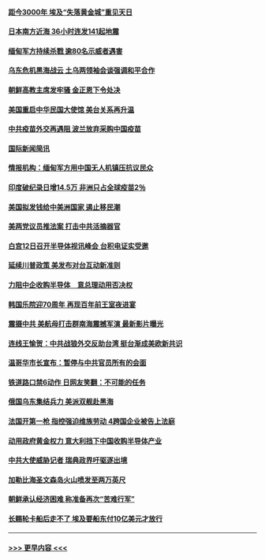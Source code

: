 #### [距今3000年 埃及“失落黄金城”重见天日](../pages/prog202/a103093805.md?t=04111652) 
#### [日本南方近海 36小时连发141起地震](../pages/prog202/a103093794.md?t=04111652) 
#### [缅甸军方持续杀戮 逾80名示威者遇害](../pages/prog202/a103093692.md?t=04111652) 
#### [乌东危机黑海战云 土乌两领袖会谈强调和平合作](../pages/prog202/a103093649.md?t=04111652) 
#### [朝鲜高教主席发牢骚 金正恩下令处决](../pages/prog202/a103093618.md?t=04111652) 
#### [美国重启中华民国大使馆 美台关系再升温](../pages/prog202/a103093585.md?t=04111652) 
#### [中共疫苗外交再遇阻 波兰放弃采购中国疫苗](../pages/prog202/a103093534.md?t=04111652) 
#### [国际新闻简讯](../pages/prog202/a103093502.md?t=04111652) 
#### [情报机构：缅甸军方用中国无人机镇压抗议民众](../pages/prog202/a103093454.md?t=04111652) 
#### [印度破纪录日增14.5万 非洲只占全球疫苗2％](../pages/prog202/a103093389.md?t=04111652) 
#### [美国拟发钱给中美洲国家 遏止移民潮](../pages/prog202/a103093379.md?t=04111652) 
#### [美两党议员推法案 打击中共活摘器官](../pages/prog202/a103093362.md?t=04111652) 
#### [白宫12日召开半导体视讯峰会 台积电证实受邀](../pages/prog202/a103093359.md?t=04111652) 
#### [延续川普政策 美发布对台互动新准则](../pages/prog202/a103093364.md?t=04111652) 
#### [力阻中企收购半导体　意总理动用否决权](../pages/prog202/a103093352.md?t=04111652) 
#### [韩国乐院迎70周年 再现百年前王室夜进宴](../pages/prog202/a103093339.md?t=04111652) 
#### [震摄中共 美航母打击群南海震撼军演 最新影片曝光](../pages/prog202/a103092913.md?t=04111652) 
#### [连线王愉贺：中共战狼外交反助台湾 挺台渐成美欧新共识](../pages/prog202/a103092828.md?t=04111652) 
#### [温哥华市长宣布：暂停与中共官员所有的会面](../pages/prog202/a103093168.md?t=04111652) 
#### [铁道路口禁6动作 日网友笑翻：不可能的任务](../pages/prog202/a103093155.md?t=04111652) 
#### [俄国乌东集结兵力 美派双舰赴黑海](../pages/prog202/a103093127.md?t=04111652) 
#### [法国开第一枪 指控强迫维族劳动 4跨国企业被告上法庭](../pages/prog202/a103093104.md?t=04111652) 
#### [动用政府黄金权力 意大利挡下中国收购半导体产业](../pages/prog202/a103093084.md?t=04111652) 
#### [中共大使威胁记者 瑞典政界吁驱逐出境](../pages/prog202/a103093085.md?t=04111652) 
#### [加勒比海圣文森岛火山喷发至两万英尺](../pages/prog202/a103092861.md?t=04111652) 
#### [朝鲜承认经济困难 称准备再次“苦难行军”](../pages/prog202/a103092485.md?t=04111652) 
#### [长赐轮卡船后走不了 埃及要船东付10亿美元才放行](../pages/prog202/a103092562.md?t=04111652) 

----
#### [ >>> 更早内容 <<< ](../indexes/prog202-earlier.md)
